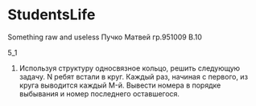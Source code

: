 # StudentsLife
Something raw and useless
Пучко Матвей гр.951009 В.10

5_1

1.	Используя структуру односвязное кольцо, решить следующую задачу. N ребят встали в круг. Каждый раз, начиная с первого, из круга выводится каждый M-й. Вывести номера в порядке выбывания и номер последнего оставшегося.
